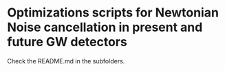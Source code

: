 # Optimizations scripts for Newtonian Noise cancellation in present and future GW detectors

Check the README.md in the subfolders. 
